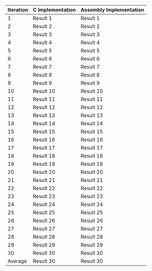 | Iteration | C Implementation | Assembly Implementation |
|-----------|------------------|-------------------------|
| 1         | Result 1         | Result 1                |
| 2         | Result 2         | Result 2                |
| 3         | Result 3         | Result 3                |
| 4         | Result 4         | Result 4                |
| 5         | Result 5         | Result 5                |
| 6         | Result 6         | Result 6                |
| 7         | Result 7         | Result 7                |
| 8         | Result 8         | Result 8                |
| 9         | Result 9         | Result 9                |
| 10        | Result 10        | Result 10               |
| 11        | Result 11        | Result 11               |
| 12        | Result 12        | Result 12               |
| 13        | Result 13        | Result 13               |
| 14        | Result 14        | Result 14               |
| 15        | Result 15        | Result 15               |
| 16        | Result 16        | Result 16               |
| 17        | Result 17        | Result 17               |
| 18        | Result 18        | Result 18               |
| 19        | Result 19        | Result 19               |
| 20        | Result 20        | Result 20               |
| 21        | Result 21        | Result 21               |
| 22        | Result 22        | Result 22               |
| 23        | Result 23        | Result 23               |
| 24        | Result 24        | Result 24               |
| 25        | Result 25        | Result 25               |
| 26        | Result 26        | Result 26               |
| 27        | Result 27        | Result 27               |
| 28        | Result 28        | Result 28               |
| 29        | Result 29        | Result 29               |
| 30        | Result 30        | Result 30               |
| Average      | Result 30        | Result 30               |

